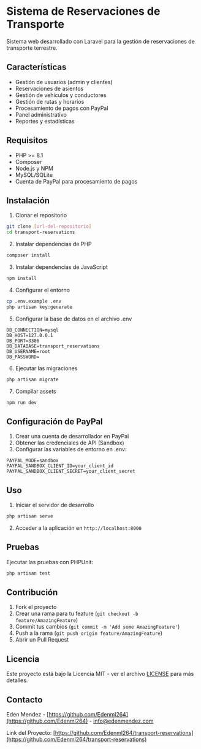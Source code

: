 # Sistema de Reservaciones de Transporte

Sistema web desarrollado con Laravel para la gestión de reservaciones de transporte terrestre.

## Características

- Gestión de usuarios (admin y clientes)
- Reservaciones de asientos
- Gestión de vehículos y conductores
- Gestión de rutas y horarios
- Procesamiento de pagos con PayPal
- Panel administrativo
- Reportes y estadísticas

## Requisitos

- PHP >= 8.1
- Composer
- Node.js y NPM
- MySQL/SQLite
- Cuenta de PayPal para procesamiento de pagos

## Instalación

1. Clonar el repositorio
```bash
git clone [url-del-repositorio]
cd transport-reservations
```

2. Instalar dependencias de PHP
```bash
composer install
```

3. Instalar dependencias de JavaScript
```bash
npm install
```

4. Configurar el entorno
```bash
cp .env.example .env
php artisan key:generate
```

5. Configurar la base de datos en el archivo .env
```
DB_CONNECTION=mysql
DB_HOST=127.0.0.1
DB_PORT=3306
DB_DATABASE=transport_reservations
DB_USERNAME=root
DB_PASSWORD=
```

6. Ejecutar las migraciones
```bash
php artisan migrate
```

7. Compilar assets
```bash
npm run dev
```

## Configuración de PayPal

1. Crear una cuenta de desarrollador en PayPal
2. Obtener las credenciales de API (Sandbox)
3. Configurar las variables de entorno en .env:
```
PAYPAL_MODE=sandbox
PAYPAL_SANDBOX_CLIENT_ID=your_client_id
PAYPAL_SANDBOX_CLIENT_SECRET=your_client_secret
```

## Uso

1. Iniciar el servidor de desarrollo
```bash
php artisan serve
```

2. Acceder a la aplicación en `http://localhost:8000`

## Pruebas

Ejecutar las pruebas con PHPUnit:
```bash
php artisan test
```

## Contribución

1. Fork el proyecto
2. Crear una rama para tu feature (`git checkout -b feature/AmazingFeature`)
3. Commit tus cambios (`git commit -m 'Add some AmazingFeature'`)
4. Push a la rama (`git push origin feature/AmazingFeature`)
5. Abrir un Pull Request

## Licencia

Este proyecto está bajo la Licencia MIT - ver el archivo [LICENSE](LICENSE) para más detalles.

## Contacto

Eden Mendez - [https://github.com/Edenml264](https://github.com/Edenml264) - info@edenmendez.com

Link del Proyecto: [https://github.com/Edenml264/transport-reservations](https://github.com/Edenml264/transport-reservations)
